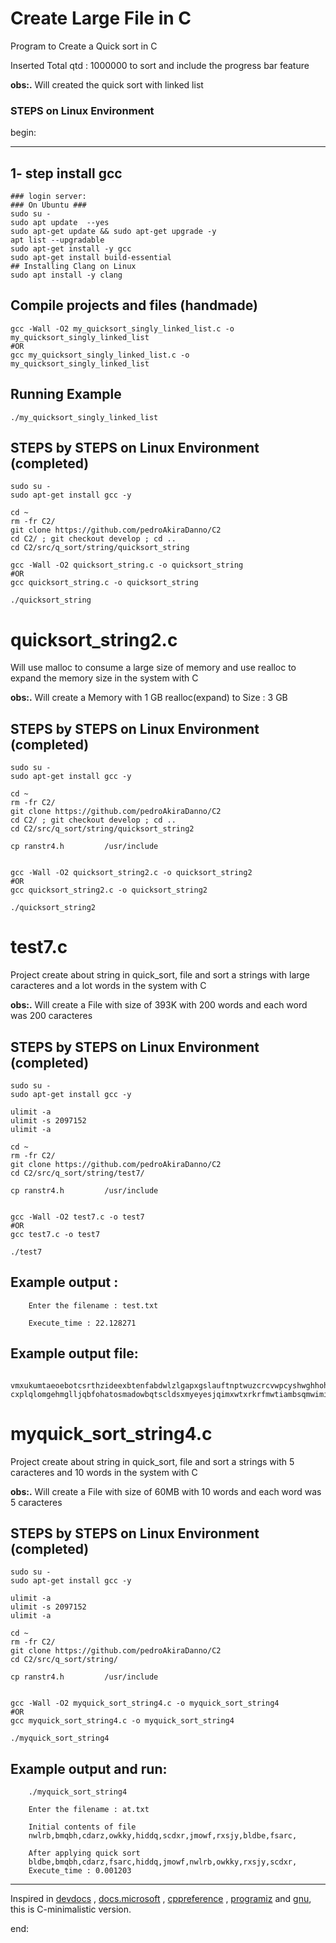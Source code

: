 # Create Large File in C

Program to Create a Quick sort in C

Inserted Total qtd : 1000000 to sort and include the progress bar feature

**obs:.**
Will created the quick sort with linked list

### STEPS on Linux Environment

begin:

---

## 1- step install gcc

    ### login server:
    ### On Ubuntu ###
    sudo su -
    sudo apt update  --yes
    sudo apt-get update && sudo apt-get upgrade -y
    apt list --upgradable
    sudo apt-get install -y gcc
    sudo apt-get install build-essential
    ## Installing Clang on Linux
    sudo apt install -y clang

## Compile projects and files (handmade)

    gcc -Wall -O2 my_quicksort_singly_linked_list.c -o my_quicksort_singly_linked_list
    #OR
    gcc my_quicksort_singly_linked_list.c -o my_quicksort_singly_linked_list

## Running Example

    ./my_quicksort_singly_linked_list

## STEPS by STEPS on Linux Environment (completed)

    sudo su -
    sudo apt-get install gcc -y

    cd ~
    rm -fr C2/
    git clone https://github.com/pedroAkiraDanno/C2
    cd C2/ ; git checkout develop ; cd ..
    cd C2/src/q_sort/string/quicksort_string

    gcc -Wall -O2 quicksort_string.c -o quicksort_string
    #OR
    gcc quicksort_string.c -o quicksort_string

    ./quicksort_string

# quicksort_string2.c

Will use malloc to consume a large size of memory and use realloc to expand the memory size in the system with C

**obs:.**
Will create a Memory with 1 GB realloc(expand) to Size : 3 GB

## STEPS by STEPS on Linux Environment (completed)

    sudo su -
    sudo apt-get install gcc -y

    cd ~
    rm -fr C2/
    git clone https://github.com/pedroAkiraDanno/C2
    cd C2/ ; git checkout develop ; cd ..
    cd C2/src/q_sort/string/quicksort_string2

    cp ranstr4.h		 /usr/include


    gcc -Wall -O2 quicksort_string2.c -o quicksort_string2
    #OR
    gcc quicksort_string2.c -o quicksort_string2

    ./quicksort_string2

# test7.c

Project create about string in quick_sort, file and sort a strings with large caracteres and a lot words in the system with C

**obs:.**
Will create a File with size of 393K with 200 words and each word was 200 caracteres

## STEPS by STEPS on Linux Environment (completed)

    sudo su -
    sudo apt-get install gcc -y

    ulimit -a
    ulimit -s 2097152
    ulimit -a

    cd ~
    rm -fr C2/
    git clone https://github.com/pedroAkiraDanno/C2
    cd C2/src/q_sort/string/test7/

    cp ranstr4.h		 /usr/include


    gcc -Wall -O2 test7.c -o test7
    #OR
    gcc test7.c -o test7

    ./test7

## Example output :

    	Enter the filename : test.txt

    	Execute_time : 22.128271

## Example output file:

    	vmxukumtaeoebotcsrthzideexbtenfabdwlzlgapxgslauftnptwuzcrcvwpcyshwghhohylnqzplgjavcyrdajfvhxyhpfdxonmvlzleyarfjrcnquqqfwomtovkvyiklwhzvsduvwbenfudzmwgikudypqtoyfbwncrfhnadohrudwvpseaeydcotyetdhrskjaty cxplqlomgehmglljqbfohatosmadowbqtscldsxmyeyesjqimxwtxrkrfmwtiambsqmwimihsgnksdseaqyakktpwqlfqxiknxgxlqgdzuqrxkvydvanftcclpjbmrobqwzbnffmbxdzhazmwzzduehgtqjikxlaumchujvviyuraveywdcrjlxfcgnogyoalsjhdecl

# myquick_sort_string4.c

Project create about string in quick_sort, file and sort a strings with 5 caracteres and 10 words in the system with C

**obs:.**
Will create a File with size of 60MB with 10 words and each word was 5 caracteres

## STEPS by STEPS on Linux Environment (completed)

    sudo su -
    sudo apt-get install gcc -y

    ulimit -a
    ulimit -s 2097152
    ulimit -a

    cd ~
    rm -fr C2/
    git clone https://github.com/pedroAkiraDanno/C2
    cd C2/src/q_sort/string/

    cp ranstr4.h		 /usr/include


    gcc -Wall -O2 myquick_sort_string4.c -o myquick_sort_string4
    #OR
    gcc myquick_sort_string4.c -o myquick_sort_string4

    ./myquick_sort_string4

## Example output and run:

    	./myquick_sort_string4

    	Enter the filename : at.txt

    	Initial contents of file
    	nwlrb,bmqbh,cdarz,owkky,hiddq,scdxr,jmowf,rxsjy,bldbe,fsarc,

    	After applying quick sort
    	bldbe,bmqbh,cdarz,fsarc,hiddq,jmowf,nwlrb,owkky,rxsjy,scdxr,
    	Execute_time : 0.001203

---

Inspired in [devdocs](https://devdocs.io/c/) , [docs.microsoft](https://docs.microsoft.com/en-us/cpp/c-language/?view=msvc-170) , [cppreference](https://en.cppreference.com/w/c/language) , [programiz](https://www.programiz.com/c-programming) and [gnu](https://www.gnu.org/software/gnu-c-manual/gnu-c-manual.html), this is C-minimalistic version.

end:
